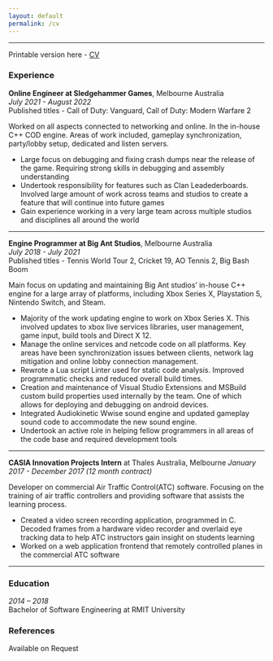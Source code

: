 ```yaml
---
layout: default
permalink: /cv
---
```


--- 

Printable version here - [CV](/assets/2022-CV_Dominic_Lawlor.docx)

### Experience

**Online Engineer at Sledgehammer Games**, Melbourne Australia  
*July 2021 - August 2022*  
Published titles - Call of Duty: Vanguard, Call of Duty: Modern Warfare 2

Worked on all aspects connected to networking and online. In the in-house C++ COD engine. Areas of work included, gameplay synchronization, party/lobby setup, dedicated and listen servers.
  * Large focus on debugging and fixing crash dumps near the release of the game. Requiring strong skills in debugging and assembly understanding
  * Undertook responsibility for features such as Clan Leadederboards. Involved large amount of work across teams and studios to create a feature that will continue into future games
  * Gain experience working in a very large team across multiple studios and disciplines all around the world

--- 

**Engine Programmer at Big Ant Studios**, Melbourne Australia  
*July 2018 - July 2021*  
Published titles - Tennis World Tour 2, Cricket 19, AO Tennis 2, Big Bash Boom

Main focus on updating and maintaining Big Ant studios’ in-house C++ engine for a large array of platforms, including Xbox Series X, Playstation 5, Nintendo Switch, and Steam.
  * Majority of the work updating engine to work on Xbox Series X. This involved updates to xbox live services libraries, user management, game input, build tools and Direct X 12.
  * Manage the online services and netcode code on all platforms. Key areas have been synchronization issues between clients, network lag mitigation and online lobby connection management.
  * Rewrote a Lua script Linter used for static code analysis. Improved programmatic checks and reduced overall build times.
  * Creation and maintenance of Visual Studio Extensions and MSBuild custom build properties used internally by the team. One of which allows for deploying and debugging on android devices.
  * Integrated Audiokinetic Wwise sound engine and updated gameplay sound code to accommodate the new sound engine.
  * Undertook an active role in helping fellow programmers in all areas of the code base and required development tools

--- 

**CASIA Innovation Projects Intern** at Thales Australia, Melbourne
*January 2017 - December 2017 (12 month contract)*

Developer on commercial Air Traffic Control(ATC) software. Focusing on the training of air traffic controllers and providing software that assists the learning process.
  * Created a video screen recording application, programmed in C. Decoded frames from a hardware video recorder and overlaid eye tracking data to help ATC instructors gain insight on students learning
  * Worked on a web application frontend that remotely controlled planes in the commercial ATC software

--- 

### Education

*2014 – 2018*  
Bachelor of Software Engineering at RMIT University 

### References

Available on Request